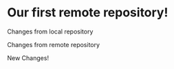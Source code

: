 # Our first remote repository! 

Changes from local repository

Changes from remote repository

New Changes!